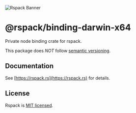 <picture>
  <img alt="Rspack Banner" src="https://assets.rspack.dev/rspack/rspack-banner.png">
</picture>

# @rspack/binding-darwin-x64

Private node binding crate for rspack.

This package does *NOT* follow [semantic versioning](https://semver.org/).

## Documentation

See [https://rspack.rs](https://rspack.rs) for details.

## License

Rspack is [MIT licensed](https://github.com/web-infra-dev/rspack/blob/main/LICENSE).

